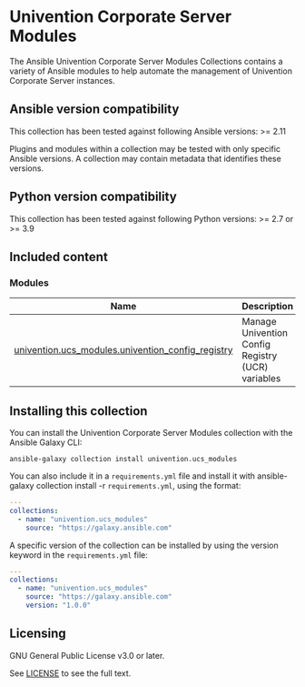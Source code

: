 # Univention Corporate Server Modules

The Ansible Univention Corporate Server Modules Collections contains a variety of Ansible modules to help automate the
management of Univention Corporate Server instances.

## Ansible version compatibility

This collection has been tested against following Ansible versions: >= 2.11

Plugins and modules within a collection may be tested with only specific Ansible versions. A collection may contain
metadata that identifies these versions.

## Python version compatibility

This collection has been tested against following Python versions: >= 2.7 or >= 3.9

## Included content

### Modules
Name | Description
--- | ---
[univention.ucs_modules.univention_config_registry](https://github.com/univention/ansible-modules/tree/main/docs/univention_config_registry.md)|Manage Univention Config Registry (UCR) variables

## Installing this collection

You can install the Univention Corporate Server Modules collection with the Ansible Galaxy CLI:

```shell
ansible-galaxy collection install univention.ucs_modules
```

You can also include it in a `requirements.yml` file and install it with ansible-galaxy collection install -r
`requirements.yml`, using the format:

```yaml
---
collections:
  - name: "univention.ucs_modules"
    source: "https://galaxy.ansible.com"
```

A specific version of the collection can be installed by using the version keyword in the `requirements.yml` file:

```yaml
---
collections:
  - name: "univention.ucs_modules"
    source: "https://galaxy.ansible.com"
    version: "1.0.0"
```

## Licensing

GNU General Public License v3.0 or later.

See [LICENSE](https://www.gnu.org/licenses/gpl-3.0.txt) to see the full text.
